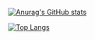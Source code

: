 [![Anurag's GitHub stats](https://github-readme-stats.vercel.app/api?username=Nicolas-BB&show_icons=true&theme=github_dark)](https://github.com/anuraghazra/github-readme-stats)

[![Top Langs](https://github-readme-stats.vercel.app/api/top-langs/?username=Nicolas-BB&layout=compact&theme=github_dark)](https://github.com/anuraghazra/github-readme-stats)
